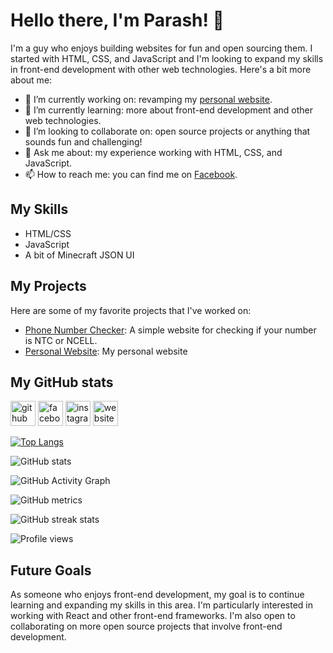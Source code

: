 # Hello there, I'm Parash! 👋

I'm a guy who enjoys building websites for fun and open sourcing them. I started with HTML, CSS, and JavaScript and I'm looking to expand my skills in front-end development with other web technologies. Here's a bit more about me:

- 🔭 I’m currently working on: revamping my [personal website](https://theparash.github.io).
- 🌱 I’m currently learning: more about front-end development and other web technologies.
- 👯 I’m looking to collaborate on: open source projects or anything that sounds fun and challenging!
- 💬 Ask me about: my experience working with HTML, CSS, and JavaScript.
- 📫 How to reach me: you can find me on [Facebook](https://www.facebook.com/parash.me/).

## My Skills

- HTML/CSS
- JavaScript
- A bit of Minecraft JSON UI

## My Projects

Here are some of my favorite projects that I've worked on:

- [Phone Number Checker](https://github.com/theparash/numberchecker): A simple website for checking if your number is NTC or NCELL.
- [Personal Website](https://theparash.github.io): My personal website

## My GitHub stats

[<img src='https://cdn.jsdelivr.net/npm/simple-icons@3.0.1/icons/github.svg' alt='github' height='40'>](https://github.com/theparash)  [<img src='https://cdn.jsdelivr.net/npm/simple-icons@3.0.1/icons/facebook.svg' alt='facebook' height='40'>](https://www.facebook.com/parash.me)  [<img src='https://cdn.jsdelivr.net/npm/simple-icons@3.0.1/icons/instagram.svg' alt='instagram' height='40'>](https://www.instagram.com/parash.me/)  [<img src='https://cdn.jsdelivr.net/npm/simple-icons@3.0.1/icons/icloud.svg' alt='website' height='40'>](https://theparash.github.io)  

[![Top Langs](https://github-readme-stats.vercel.app/api/top-langs/?username=theparash)](https://github.com/anuraghazra/github-readme-stats)

![GitHub stats](https://github-readme-stats.vercel.app/api?username=theparash&show_icons=true&count_private=true)  

![GitHub Activity Graph](https://activity-graph.herokuapp.com/graph?username=theparash)  

![GitHub metrics](https://metrics.lecoq.io/theparash)  

![GitHub streak stats](https://streak-stats.demolab.com/?user=theparash)  

![Profile views](https://gpvc.arturio.dev/theparash)  

## Future Goals

As someone who enjoys front-end development, my goal is to continue learning and expanding my skills in this area. I'm particularly interested in working with React and other front-end frameworks. I'm also open to collaborating on more open source projects that involve front-end development.

